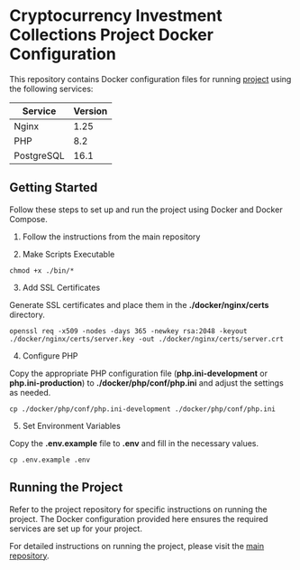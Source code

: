 # Cryptocurrency Investment Collections Project Docker Configuration

This repository contains Docker configuration files for running [project](https://github.com/a3naumov/cryptocurrency-investment-collections) using the following services:

| Service    | Version |
|------------|---------|
| Nginx      | 1.25    |
| PHP        | 8.2     |
| PostgreSQL | 16.1    |

## Getting Started

Follow these steps to set up and run the project using Docker and Docker Compose.

1) Follow the instructions from the main repository

2) Make Scripts Executable

```shell
chmod +x ./bin/*
```

3) Add SSL Certificates

Generate SSL certificates and place them in the **./docker/nginx/certs** directory.
```shell
openssl req -x509 -nodes -days 365 -newkey rsa:2048 -keyout ./docker/nginx/certs/server.key -out ./docker/nginx/certs/server.crt
```

4) Configure PHP

Copy the appropriate PHP configuration file (**php.ini-development** or **php.ini-production**) to **./docker/php/conf/php.ini** and adjust the settings as needed.
```shell
cp ./docker/php/conf/php.ini-development ./docker/php/conf/php.ini
```

5) Set Environment Variables

Copy the **.env.example** file to **.env** and fill in the necessary values.
```shell
cp .env.example .env
```

## Running the Project

Refer to the project repository for specific instructions on running the project. The Docker configuration provided here ensures the required services are set up for your project.

For detailed instructions on running the project, please visit the [main repository](https://github.com/a3naumov/cryptocurrency-investment-collections).